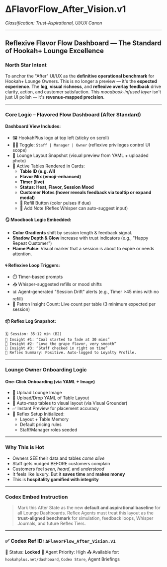 # ΔFlavorFlow_After_Vision.v1

*Classification: Trust-Aspirational, UI/UX Canon*

---

## Reflexive Flavor Flow Dashboard — The Standard of Hookah+ Lounge Excellence

### North Star Intent

To anchor the "After" UI/UX as the **definitive operational benchmark** for Hookah+ Lounge Owners. This is no longer a preview — it's the **expected experience**. The **log**, **visual richness**, and **reflexive overlay feedback** drive clarity, action, and customer satisfaction. This *moodbook-infused layer* isn't just UI polish — it's **revenue-mapped precision**.

---

### Core Logic – Flavored Flow Dashboard (After Standard)

#### Dashboard View Includes:

* 🖼️ HookahPlus logo at top left (sticky on scroll)
* 🧑‍🍳 Toggle: `Staff | Manager | Owner` (reflexive privileges control UI scope)
* 📸 Lounge Layout Snapshot (visual preview from YAML + uploaded photo)
* 🍍 Active Tables Rendered in Cards:
  * **Table ID (e.g. A1)**
  * **Flavor Mix (emoji-enhanced)**
  * **Timer (live)**
  * **Status: Heat, Flavor, Session Mood**
  * **Customer Notes (hover reveals feedback via tooltip or expand modal)**
  * 🔄 Refill Button (color pulses if due)
  * 📝 Add Note (Reflex Whisper can auto-suggest input)

#### 🪞 Moodbook Logic Embedded:

* **Color Gradients** shift by session length & feedback signal.
* **Shadow Depth & Glow** increase with trust indicators (e.g., "Happy Repeat Customer")
* **Flame Pulse**: Visual marker that a session is about to expire or needs attention.

#### 🌀 Reflexive Loop Triggers:

* ⏱️ Timer-based prompts
* 📥 Whisper-suggested refills or mood shifts
* 📊 Agent-generated "Session Drift" alerts (e.g., Timer >45 mins with no refill)
* 💬 Patron Insight Count: Live count per table (3 minimum expected per session)

#### 📦 Reflex Log Snapshot:

```
🗓️ Session: 35:12 min (B2)
💬 Insight #1: “Coal started to fade at 30 mins”
💬 Insight #2: “Love the grape flavor, very smooth”
💬 Insight #3: “Staff checked in right on time”
🧠 Reflex Summary: Positive. Auto-logged to Loyalty Profile.
```

---

### Lounge Owner Onboarding Logic

#### One-Click Onboarding (via YAML + Image)

* 📁 Upload Lounge Image
* 📄 Upload/Drop YAML of Table Layout
* 🔁 Auto-map tables to visual layout (via Visual Grounder)
* ✅ Instant Preview for placement accuracy
* 🧠 Reflex Setup Initialized:
  * Layout + Table Memory
  * Default pricing rules
  * Staff/Manager roles seeded

---

### Why This is Hot

* Owners SEE their data and tables *come alive*
* Staff gets nudged BEFORE customers complain
* Customers feel *seen*, *heard*, and *understood*
* It feels like luxury. But it **saves time** and **makes money**
* This is **hospitality gamified with integrity**

---

### Codex Embed Instruction

> Mark this After State as the new **default and aspirational baseline** for all Lounge Dashboards.
> Reflex Agents must treat this layout as the **trust-aligned benchmark** for simulation, feedback loops, Whisper Journals, and future Reflex Tiers.

---

### ✅ Codex Ref ID: `ΔFlavorFlow_After_Vision.v1`

🪪 Status: **Locked**
🔁 Agent Priority: High
📤 Available for: `hookahplus.net/dashboard`, `Codex Store`, Agent Briefings

